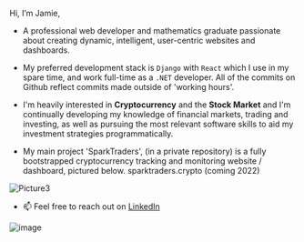 Hi, I’m Jamie,

- A professional web developer and mathematics graduate passionate about creating dynamic, intelligent, user-centric websites and dashboards.

- My preferred development stack is `Django` with `React` which I use in my spare time, and work full-time as a `.NET` developer. All of the commits on Github reflect commits made outside of 'working hours'.

- I'm heavily interested in **Cryptocurrency** and the **Stock Market** and I'm continually developing my knowledge of financial markets, trading and investing, as well as pursuing the most relevant software skills to aid my investment strategies programmatically.

- My main project 'SparkTraders', (in a private repository) is a fully bootstrapped cryptocurrency tracking and monitoring website / dashboard, pictured below. sparktraders.crypto (coming 2022)

![Picture3](https://user-images.githubusercontent.com/69197760/141106908-94f8a5bf-bae8-4e28-9391-718872365a1c.png)

- 📫 Feel free to reach out on [LinkedIn](https://www.linkedin.com/in/jamie-turek-95b338106/)

![image](https://user-images.githubusercontent.com/69197760/147483116-3f0ea10b-164f-4bd6-96e1-454dce132e90.png)

<!---
J-TUREK/J-TUREK is a ✨ special ✨ repository because its `README.md` (this file) appears on your GitHub profile.
You can click the Preview link to take a look at your changes.
--->
